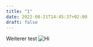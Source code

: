 ```yaml
---
title: "1"
date: 2022-08-21T14:45:37+02:00
draft: false
---
```

Weiterer test
![Hi](/lernblog/dsad.jpg)

